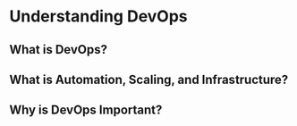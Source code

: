 # Understanding DevOps

## What is DevOps?

## What is Automation, Scaling, and Infrastructure?

## Why is DevOps Important?
